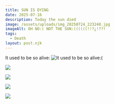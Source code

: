 ```yaml
---
title: SUN IS DYING
date: 2025-07-16
description: Today the sun died
image: /assets/uploads/img_20250724_223248.jpg
imageAlt: OH NO:( NOT THE SUN:((((((!!?¿!??!
tags:
  - Death
layout: post.njk
---
```

It used to be so alive:
![It used to be so alive:(﻿](/assets/uploads/img_20250724_212423.jpg)

![](/assets/uploads/img_20250724_222301.jpg)

![](/assets/uploads/img_20250724_222653.jpg)

![](/assets/uploads/img_20250724_222739.jpg)

![](/assets/uploads/img_20250724_223248.jpg)